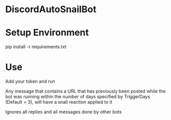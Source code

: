 # DiscordAutoSnailBot

# Setup Environment
pip install -r requirements.txt

# Use
Add your token and run

Any message that contains a URL that has previously been posted while the bot was running within the number of days specified by TriggerDays (Default = 3), will have a snail reaction applied to it

Ignores all replies and all messages done by other bots
